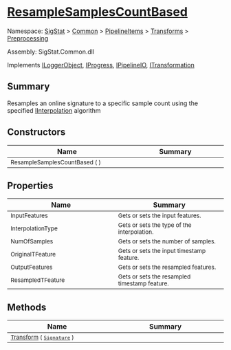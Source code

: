 # [ResampleSamplesCountBased](./ResampleSamplesCountBased.md)

Namespace: [SigStat]() > [Common](./../../../README.md) > [PipelineItems]() > [Transforms]() > [Preprocessing](./README.md)

Assembly: SigStat.Common.dll

Implements [ILoggerObject](./../../../ILoggerObject.md), [IProgress](./../../../Helpers/IProgress.md), [IPipelineIO](./../../../Pipeline/IPipelineIO.md), [ITransformation](./../../../ITransformation.md)

## Summary
Resamples an online signature to a specific sample count using the specified [IInterpolation](../../SigStat/Common/PipelineItems/Transforms/Preprocessing/IInterpolation.md) algorithm

## Constructors

| Name<div><a href="#"><img width=400></a></div> | Summary<div><a href="#"><img width=475></a></div> | 
| --- | --- | 
| <sub>ResampleSamplesCountBased (  )</sub> | <sub></sub> | 


## Properties

| Name<div><a href="#"><img width=400></a></div> | Summary<div><a href="#"><img width=475></a></div> | 
| --- | --- | 
| <sub>InputFeatures</sub> | <sub>Gets or sets the input features.</sub> | 
| <sub>InterpolationType</sub> | <sub>Gets or sets the type of the interpolation. <seealso cref="T:SigStat.Common.PipelineItems.Transforms.Preprocessing.IInterpolation" /></sub> | 
| <sub>NumOfSamples</sub> | <sub>Gets or sets the number of samples.</sub> | 
| <sub>OriginalTFeature</sub> | <sub>Gets or sets the input timestamp feature.</sub> | 
| <sub>OutputFeatures</sub> | <sub>Gets or sets the resampled  features.</sub> | 
| <sub>ResampledTFeature</sub> | <sub>Gets or sets the resampled timestamp feature.</sub> | 


## Methods

| Name<div><a href="#"><img width=400></a></div> | Summary<div><a href="#"><img width=475></a></div> | 
| --- | --- | 
| <sub>[Transform](./Methods/ResampleSamplesCountBased--Transform.md) ( [`Signature`](./../../../Signature.md) )</sub> | <sub></sub> | 


